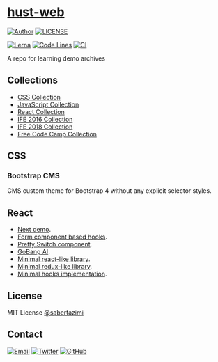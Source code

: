 # [hust-web](https://sabertazimi.github.io/hust-web/)

[![Author](https://img.shields.io/badge/author-sabertaz-lightgrey?style=for-the-badge)](https://github.com/sabertazimi)
[![LICENSE](https://img.shields.io/github/license/sabertazimi/hust-web?style=for-the-badge)](https://raw.githubusercontent.com/sabertazimi/hust-web/main/LICENSE)

[![Lerna](https://img.shields.io/github/lerna-json/v/sabertazimi/hust-web?logo=npm&style=for-the-badge)](https://github.com/lerna/lerna)
[![Code Lines](https://img.shields.io/tokei/lines/github/sabertazimi/hust-web?style=for-the-badge&logo=visualstudiocode)](https://github.com/sabertazimi/hust-web)
[![CI](https://img.shields.io/github/workflow/status/sabertazimi/hust-web/CI/main?style=for-the-badge&logo=github)](https://github.com/sabertazimi/hust-web/actions/workflows/ci.yml)

A repo for learning demo archives

## Collections

- [CSS Collection](https://sabertazimi.github.io/hust-web/css)
- [JavaScript Collection](https://sabertazimi.github.io/hust-web/js)
- [React Collection](https://sabertazimi.github.io/hust-web/react)
- [IFE 2016 Collection](https://sabertazimi.github.io/hust-web/ife/2016)
- [IFE 2018 Collection](https://sabertazimi.github.io/hust-web/ife/2018)
- [Free Code Camp Collection](https://sabertazimi.github.io/hust-web/fcc)

## CSS

### Bootstrap CMS

CMS custom theme for Bootstrap 4 without any explicit selector styles.

## React

- [Next demo](https://sabertazimi.github.io/hust-web/react/nextjs).
- [Form component based hooks](https://sabertazimi.github.io/hust-web/react/hooks-form).
- [Pretty Switch component](https://tazimi.dev/hust-web/react/switch).
- [GoBang AI](https://sabertazimi.github.io/hust-web/react/gba).
- [Minimal react-like library](https://sabertazimi.github.io/hust-web/react/meact).
- [Minimal redux-like library](https://sabertazimi.github.io/hust-web/react/medux).
- [Minimal hooks implementation](https://sabertazimi.github.io/hust-web/react/mooks).

## License

MIT License [@sabertazimi](https://github.com/sabertazimi)

## Contact

[![Email](https://img.shields.io/badge/-Gmail-ea4335?style=for-the-badge&logo=gmail&logoColor=white)](mailto:sabertazimi@gmail.com)
[![Twitter](https://img.shields.io/badge/-Twitter-1da1f2?style=for-the-badge&logo=twitter&logoColor=white)](https://twitter.com/sabertazimi)
[![GitHub](https://img.shields.io/badge/-GitHub-181717?style=for-the-badge&logo=github&logoColor=white)](https://github.com/sabertazimi)
